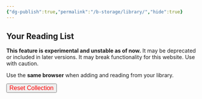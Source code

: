 ```yaml
---
{"dg-publish":true,"permalink":"/b-storage/library/","hide":true}
---
```


## Your Reading List

**This feature is experimental and unstable as of now.** It may be deprecated or included in later versions. It may break functionality for this website. Use with caution.

Use the **same browser** when adding and reading from your library.

<button id="reset-collection" style="color: red; font-size: 16px;">Reset Collection</button>
<div id="library-display"></div>

<script src="https://starryxoxo.github.io/treeajmgar/src/helpers/library.js"></script>
